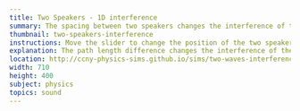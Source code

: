 ```yaml
---
title: Two Speakers - 1D interference
summary: The spacing between two speakers changes the interference of the sound waves.
thumbnail: two-speakers-interference
instructions: Move the slider to change the position of the two speakers. The purple wave shows the sum of the red and the blue waves.
explanation: The path length difference changes the interference of the waves. If the speakers are separated by an integer number of wavelengths, then the waves will constructively interfere. If they are separated by a half wavelength, i.e. &lambda;/2, then they will destructively interfere.
location: http://ccny-physics-sims.github.io/sims/two-waves-interference/
width: 710
height: 400
subject: physics
topics: sound
---
```


